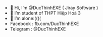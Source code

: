 - 👋 Hi, I’m @DucThinhEXE ( Jiray Software )
- 👀 I’m student of THPT Hiệp Hoà 3 
- 🌱 I’m alone:((((
- Facebook : fb.com/DucThinhEXE
- Telegram : @DucThinhEXE
